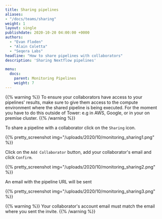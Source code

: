 ```yaml
---
title: Sharing pipelines
aliases:
- "/docs/teams/sharing"
weight: 1
layout: single
publishdate: 2020-10-20 04:00:00 +0000
authors:
  - "Evan Floden"
  - "Alain Coletta"
  - "Seqera Labs"
headline: "How to share pipelines with collaborators"
description: 'Sharing Nextflow pipelines'

menu:
  docs:
    parent: Monitoring Pipelines
    weight: 7
---
```


{{% warning %}}
To ensure your collaborators have access to your pipelines' results, make sure to give them access to the compute environment where the shared pipeline is being executed. For the moment you have to do this outside of Tower: e.g in AWS, Google, or in your on premise cluster.
{{% /warning %}}

To share a pipeline with a collaborator click on the `Sharing` icon.

{{% pretty_screenshot img="/uploads/2020/10/monitoring_sharing1.png" %}}

Click on the `Add Collaborator` button, add your collaborator's email and click `Confirm`.

{{% pretty_screenshot img="/uploads/2020/10/monitoring_sharing2.png" %}}

An email with the pipeline URL will be sent

{{% pretty_screenshot img="/uploads/2020/10/monitoring_sharing3.png" %}}


{{% warning %}}
Your collaborator's account email must match the email where you sent the invite.
{{% /warning %}}
